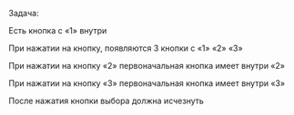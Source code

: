 Задача:

Есть кнопка с «1» внутри

При нажатии на кнопку, появляются 3 кнопки с «1» «2» «3»

При нажатии на кнопку «2» первоначальная кнопка имеет внутри «2»

При нажатии на кнопку «3» первоначальная кнопка имеет внутри «3»

После нажатия кнопки выбора должна исчезнуть